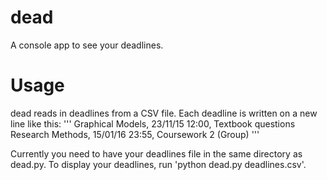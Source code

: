 # dead
A console app to see your deadlines.

# Usage
dead reads in deadlines from a CSV file. Each deadline is written on a new line like this:
'''
Graphical Models, 23/11/15 12:00, Textbook questions
Research Methods, 15/01/16 23:55, Coursework 2 (Group)
'''

Currently you need to have your deadlines file in the same directory as dead.py. To display your deadlines, run 'python dead.py deadlines.csv'. 
